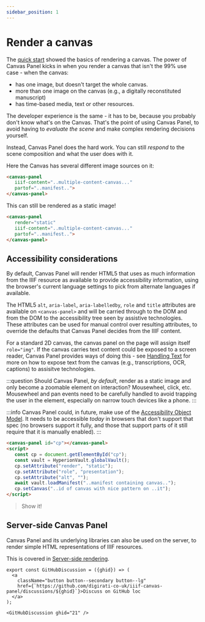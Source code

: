 ```yaml
---
sidebar_position: 1
---
```


# Render a canvas

The [quick start](../intro) showed the basics of rendering a canvas. The power of Canvas Panel kicks in when you render a canvas that isn't the 99% use case - when the canvas:

 - has one image, but doesn't target the whole canvas.
 - more than one image on the canvas (e.g., a digitally reconstituted manuscript)
 - has time-based media, text or other resources.

The developer experience is the same - it has to be, because you probably don't know what's on the Canvas. That's the point of using Canvas Panel, to avoid having to _evaluate the scene_ and make complex rendering decisions yourself. 

Instead, Canvas Panel does the hard work. You can still _respond_ to the scene composition and what the user does with it.

Here the Canvas has several different image sources on it:

```html
<canvas-panel
   iiif-content="..multiple-content-canvas..."
   partof="..manifest..">
</canvas-panel>
```

This can still be rendered as a static image!


```html
<canvas-panel
   render="static"
   iiif-content="..multiple-content-canvas..."
   partof="..manifest..">
</canvas-panel>
```

## Accessibility considerations

By default, Canvas Panel will render HTML5 that uses as much information from the IIIF resource as available to provide accessibility information, using the browser's current language settings to pick from alternate languages if available.

The HTML5 `alt`, `aria-label`, `aria-labelledby`, `role` and `title` attributes are available on `<canvas-panel>` and will be carried through to the DOM and from the DOM to the accessibility tree seen by assistive technologies. These attributes can be used for manual control over resulting attributes, to override the defaults that Canvas Panel decides from the IIIF content.

For a standard 2D canvas, the canvas panel on the page will assign itself `role="img"`. If the canvas carries text content could be exposed to a screen reader, Canvas Panel provides ways of doing this - see [Handling Text](./handling-text) for more on how to expose text from the canvas (e.g., transcriptions, OCR, captions) to assisitve technologies.

:::question
Should Canvas Panel, _by default_, render as a static image and only become a zoomable element on interaction? Mousewheel, click, etc. Mousewheel and pan events need to be carefully handled to avoid trapping the user in the element, especially on narrow touch devices like a phone.
:::

:::info
Canvas Panel could, in future, make use of the [Accessibility Object Model](https://wicg.github.io/aom/explainer.html). It needs to be accessible _today_ in browsers that don't support that spec (no browsers support it fully, and those that support parts of it still require that it is manually enabled).
:::


```html title="Telling assistive technologies that the canvas is a decorative element"
<canvas-panel id="cp"></canvas-panel>
<script>
   const cp = document.getElementById("cp");
   const vault = HyperionVault.globalVault();
   cp.setAttribute("render", "static");
   cp.setAttribute("role", "presentation");
   cp.setAttribute("alt", "");
   await vault.loadManifest("..manifest containing canvas..");
   cp.setCanvas("..id of canvas with nice pattern on ..it");
</script>  
```

> Show it!

## Server-side Canvas Panel

Canvas Panel and its underlying libraries can also be used on the server, to render simple HTML representations of IIIF resources.

This is covered in [Server-side rendering](../../docs/applications/server-side).


```mdx-code-block
export const GitHubDiscussion = ({ghid}) => (
  <a 
    className="button button--secondary button--lg"
    href={`https://github.com/digirati-co-uk/iiif-canvas-panel/discussions/${ghid}`}>Discuss on GitHub loc
  </a>
);

<GitHubDiscussion ghid="21" />
```